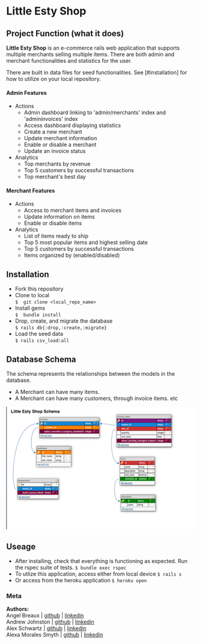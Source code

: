 # Little Esty Shop

## Project Function (what it does)
  **Little Esty Shop** is an e-commerce rails web application that supports multiple merchants selling multiple items. There are both admin and merchant functionalities and statistics for the user.   

  There are built in data files for seed functionalities. See [#installation] for how to utilize on your local repository.
#### Admin Features
- Actions
  - Admin dashboard linking to 'admin/merchants' index and 'admininvoices' index
  - Access dashboard displaying statistics
  - Create a new merchant
  - Update merchant information
  - Enable or disable a merchant
  - Update an invoice status
- Analytics
  - Top merchants by revenue
  - Top 5 customers by successful transactions
  - Top merchant's best day

#### Merchant Features
- Actions
  - Access to merchant items and invoices
  - Update information on items
  - Enable or disable items
- Analytics
  - List of items ready to ship
  - Top 5 most popular items and highest selling date
  - Top 5 customers by successful transactions
  - Items organized by (enabled/disabled)

## Installation
- Fork this repository  
- Clone to local    
              `$  git clone <local_repo_name>`
- Install gems  
              `$  bundle install`
- Drop, create, and migrate the database  
              `$ rails db{:drop,:create,:migrate}`
- Load the seed data   
              `$ rails csv_load:all`

## Database Schema
The schema represents the relationships between the models in the database.
  - A Merchant can have many items.
  - A Merchant can have many customers, through invoice items. etc

![](schema_lil_esty_shop.png)

## Useage
- After installing, check that everything is functioning as expected. Run the rspec suite of tests.
      `$ bundle exec rspec`
- To utlize this application, access either from local device
      `$ rails s`
- Or access from the heroku application
      `$ heroku open`

### Meta
**Authors:**  
Angel Breaux  | [github](https://github.com/abreaux26) | [linkedin](https://www.linkedin.com/in/angel-breaux-6b4027153/)  
Andrew Johnston  | [github](https://github.com/avjohnston) | [linkedin]()   
Alex Schwartz  | [github](https://github.com/aschwartz1) | [linkedin](https://www.linkedin.com/in/alex-s-77659758/)   
Alexa Morales Smyth  | [github](https://github.com/amsmyth1) | [linkedin](https://www.linkedin.com/in/moralesalexa/)
